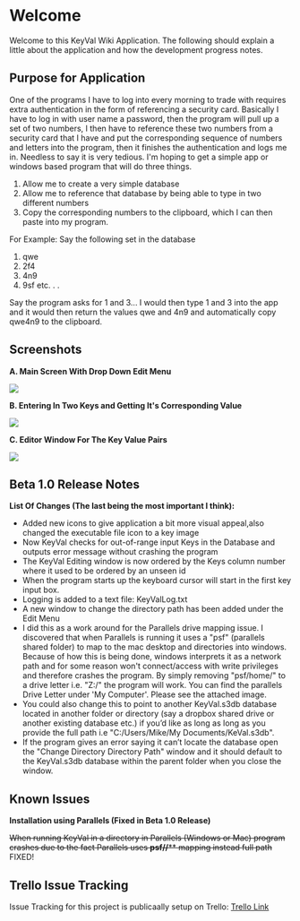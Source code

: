 # Welcome

Welcome to this KeyVal Wiki Application. The following should explain a little about the application and how the development progress notes. 

## Purpose for Application

One of the programs I have to log into every morning to trade with 
requires extra authentication in the form of referencing a security 
card.  Basically I have to log in with user name a password, then the 
program will pull up a set of two numbers, I then have to reference 
these two numbers from a security card that I have and put the 
corresponding sequence of numbers and letters into the program, then it 
finishes the authentication and logs me in.  Needless to say it is very 
tedious.
I'm hoping to get a simple app or windows based program that will do 
three things.

1.  Allow me to create a very simple database
2.  Allow me to reference that database by being able to type in two 
different numbers
3.  Copy the corresponding numbers to the clipboard, which I can then 
paste into my program.
 
For Example:  Say the following set in the database
 
1. qwe
2. 2f4
3. 4n9
4. 9sf etc. . . 
 
Say the program asks for 1 and 3... I would then type 1 and 3 into the 
app and it would then return the values qwe and 4n9 and automatically 
copy qwe4n9 to the clipboard.

## Screenshots

__A. Main Screen With Drop Down Edit Menu__

![](https://i.imgur.com/Rkz1oES.png)

__B. Entering In Two Keys and Getting It's Corresponding Value__

![](https://i.imgur.com/uJDHEW8.png)

__C. Editor Window For The Key Value Pairs__

![](https://i.imgur.com/kcwE1qM.png)

## Beta 1.0 Release Notes
__List Of Changes (The last being the most important I think):__

* Added new icons to give application a bit more visual appeal,also changed the executable file icon to a key image
* Now KeyVal checks for out-of-range input Keys in the Database and outputs error message without crashing the program 
*  The KeyVal Editing window is now ordered by the Keys column number where it used to be ordered by an unseen id
* When the program starts up the keyboard cursor will start in the first key input box.
* Logging is added to a text file: KeyValLog.txt
* A new window to change the directory path has been added under the Edit Menu
* I did this as a work around for the Parallels drive mapping issue. I discovered that when Parallels is running it uses a "psf" (parallels shared folder) to map to the mac desktop and directories into windows. Because of how this is being done, windows interprets it as a network path and for some reason won't connect/access with write privileges and therefore crashes the program. By simply removing "psf/home/" to a drive letter i.e. "Z:/" the program will work. You can find the parallels Drive Letter under 'My Computer'. Please see the attached image.
* You could also change this to point to another KeyVal.s3db database located in another folder or directory (say a dropbox shared drive or another existing database etc.) if you’d like as long as long as you provide the full path i.e "C:/Users/Mike/My Documents/KeVal.s3db". 
* If the program gives an error saying it can’t locate the database open the "Change Directory Directory Path" window and it should default to the KeyVal.s3db database within the parent folder when you close the window.

## Known Issues

__Installation using Parallels (Fixed in Beta 1.0 Release)__

~~When running KeyVal in a directory in Parallels (Windows or Mac) program crashes due to the fact Parallels uses **psf//**** mapping instead full path~~ FIXED!

## Trello Issue Tracking

Issue Tracking for this project is publicaally setup on Trello: [Trello Link](https://trello.com/b/5P8x8DLU/keyval-app-dev)
